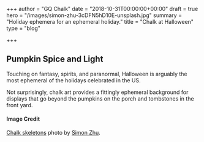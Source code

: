 +++
author = "GQ Chalk"
date = "2018-10-31T00:00:00+00:00"
draft = true
hero = "/images/simon-zhu-3cDFN5hD10E-unsplash.jpg"
summary = "Holiday ephemera for an ephemeral holiday."
title = "Chalk at Halloween"
type = "blog"

+++
## Pumpkin Spice and Light

Touching on fantasy, spirits, and paranormal, Halloween is arguably the most ephemeral of the holidays celebrated in the US.

Not surprisingly, chalk art provides a fittingly ephemeral background for displays that go beyond the pumpkins on the porch and tombstones in the front yard. 

#### Image Credit

[Chalk skeletons](https://unsplash.com/photos/3cDFN5hD10E) photo by [Simon Zhu](https://unsplash.com/@smnzhu).